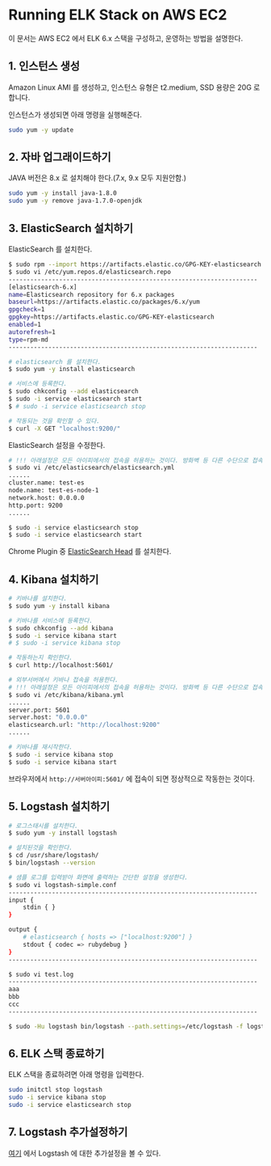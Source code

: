# Running ELK Stack on AWS EC2

이 문서는 AWS EC2 에서 ELK 6.x 스택을 구성하고, 운영하는 방법을 설명한다.

## 1. 인스턴스 생성

Amazon Linux AMI 를 생성하고, 인스턴스 유형은 t2.medium, SSD 용량은 20G 로 합니다.

인스턴스가 생성되면 아래 명령을 실행해준다.

```sh
sudo yum -y update
```

## 2. 자바 업그래이드하기

JAVA 버전은 8.x 로 설치해야 한다.(7.x, 9.x 모두 지원안함.)

```sh
sudo yum -y install java-1.8.0
sudo yum -y remove java-1.7.0-openjdk
```

## 3. ElasticSearch 설치하기

ElasticSearch 를 설치한다.

```sh
$ sudo rpm --import https://artifacts.elastic.co/GPG-KEY-elasticsearch
$ sudo vi /etc/yum.repos.d/elasticsearch.repo
---------------------------------------------------------------------
[elasticsearch-6.x]
name=Elasticsearch repository for 6.x packages
baseurl=https://artifacts.elastic.co/packages/6.x/yum
gpgcheck=1
gpgkey=https://artifacts.elastic.co/GPG-KEY-elasticsearch
enabled=1
autorefresh=1
type=rpm-md
---------------------------------------------------------------------

# elasticsearch 를 설치한다.
$ sudo yum -y install elasticsearch

# 서비스에 등록한다.
$ sudo chkconfig --add elasticsearch
$ sudo -i service elasticsearch start
$ # sudo -i service elasticsearch stop

# 작동되는 것을 확인할 수 있다.
$ curl -X GET "localhost:9200/"
```

ElasticSearch 설정을 수정한다.

```sh
# !!! 아래설정은 모든 아이피에서의 접속을 허용하는 것이다. 방화벽 등 다른 수단으로 접속을 제한해야 한다. !!!
$ sudo vi /etc/elasticsearch/elasticsearch.yml
......
cluster.name: test-es
node.name: test-es-node-1
network.host: 0.0.0.0
http.port: 9200
......

$ sudo -i service elasticsearch stop
$ sudo -i service elasticsearch start
```

Chrome Plugin 중 [ElasticSearch Head](https://chrome.google.com/webstore/detail/elasticsearch-head/ffmkiejjmecolpfloofpjologoblkegm) 를 설치한다.

## 4. Kibana 설치하기

```sh
# 키바나를 설치한다.
$ sudo yum -y install kibana

# 키바나를 서비스에 등록한다.
$ sudo chkconfig --add kibana
$ sudo -i service kibana start
# $ sudo -i service kibana stop

# 작동하는지 확인한다.
$ curl http://localhost:5601/

# 외부서버에서 키바나 접속을 허용한다.
# !!! 아래설정은 모든 아이피에서의 접속을 허용하는 것이다. 방화벽 등 다른 수단으로 접속을 제한해야 한다. !!!
$ sudo vi /etc/kibana/kibana.yml
......
server.port: 5601
server.host: "0.0.0.0"
elasticsearch.url: "http://localhost:9200"
......

# 키바나를 재시작한다.
$ sudo -i service kibana stop
$ sudo -i service kibana start
```

브라우저에서 `http://서버아이피:5601/` 에 접속이 되면 정상적으로 작동한는 것이다.

## 5. Logstash 설치하기

```sh
# 로그스태시를 설치한다.
$ sudo yum -y install logstash

# 설치된것을 확인한다.
$ cd /usr/share/logstash/
$ bin/logstash --version

# 샘플 로그를 입력받아 화면에 출력하는 간단한 설정을 생성한다.
$ sudo vi logstash-simple.conf
---------------------------------------------------------------------
input {
    stdin { }
}

output {
    # elasticsearch { hosts => ["localhost:9200"] }
    stdout { codec => rubydebug }
}
---------------------------------------------------------------------

$ sudo vi test.log
---------------------------------------------------------------------
aaa
bbb
ccc
---------------------------------------------------------------------

$ sudo -Hu logstash bin/logstash --path.settings=/etc/logstash -f logstash-simple.conf < test.log
```

## 6. ELK 스택 종료하기

ELK 스택을 종료하려면 아래 명령을 입력한다.

```sh
sudo initctl stop logstash
sudo -i service kibana stop
sudo -i service elasticsearch stop
```

## 7. Logstash 추가설정하기

[여기](./configure-logstash-web-log.md) 에서 Logstash 에 대한 추가설정을 볼 수 있다.
